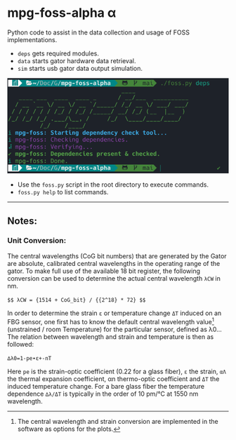 # mpg-foss-alpha α
 Python code to assist in the data collection and usage of FOSS implementations.

 - `deps` gets required modules.
 - `data` starts gator hardware data retrieval.
 - `sim` starts usb gator data output simulation.

 ![](https://github.com/Fiber-Optic-Sensing-System/mpg-foss/blob/3ae0fde76840068c445936d9e18543469b4d0705/data/images/example_usage.png?raw=true)

 - Use the `foss.py` script in the root directory to execute commands.
 - `foss.py help` to list commands.
 
 ______________________

## Notes:

### Unit Conversion:
The central wavelengths (CoG bit numbers) that are generated by the Gator are absolute, calibrated central wavelengths in the operating range of the gator. To make full use of the available 18 bit register, the following conversion can be used to determine the actual central wavelength `λCW` in nm.

`$$ λCW = {1514 + CoG_bit} / {{2^18} * 72} $$`

In order to determine the strain `ε` or temperature change `ΔT` induced on an FBG sensor, one first has to know the default central wavelength value[^†] (unstrained / room Temperature) for the particular sensor, defined as λ0...  The relation between wavelength and strain and temperature is then as followed:

`∆λ0=1-pe∙ε+-nT`

Here `pe` is the strain-optic coefficient (0.22 for a glass fiber), `ε` the strain, `αΛ` the thermal expansion coefficient, αn thermo-optic coefficient and `ΔT` the induced temperature change.  For a bare glass fiber the temperature dependence `∆λ/ΔT` is typically in the order of 10 pm/°C at 1550 nm wavelength.

[^†]: The central wavelength and strain conversion are implemented in the software as options for the plots. 
